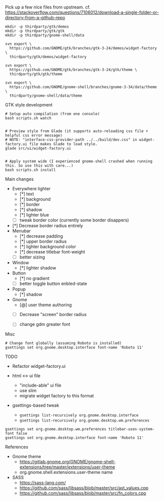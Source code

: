Pick up a few nice files from upstream.
cf. https://stackoverflow.com/questions/7106012/download-a-single-folder-or-directory-from-a-github-repo

```
mkdir -p thirdparty/gtk/demos
mkdir -p thirdparty/gtk/gtk
mkdir -p thirdparty/gnome-shell/data

svn export \
  https://github.com/GNOME/gtk/branches/gtk-3-24/demos/widget-factory \
  thirdparty/gtk/demos/widget-factory

svn export \
  https://github.com/GNOME/gtk/branches/gtk-3-24/gtk/theme \
  thirdparty/gtk/gtk/theme

svn export \
  https://github.com/GNOME/gnome-shell/branches/gnome-3-34/data/theme \
  thirdparty/gnome-shell/data/theme
```


GTK style development

```
# Setup auto compilation (from one console)
bash scripts.sh watch


# Preview style from Glade (it supports auto-reloading css file + helpful css error message)
# NOTE: "interface-css-provider-path ../../build/dev.css" in widget-factory.ui file makes Glade to load style.
glade src/ui/widget-factory.ui


# Apply system wide (I experienced gnome-shell crashed when running this. So use this with care...)
bash scripts.sh install
```


Main changes

- Everywhere lighter
  - [*] text
  - [*] background
  - [*] border
  - [*] shadow
  - [*] lighter blue
  - [ ] tweak border color (currently some border disappers)
- [*] Decrease border radius entirely
- Menubar
  - [*] decrease padding
  - [*] upper border radius
  - [*] lighter background color
  - [*] decrease titlebar font-weight
  - [ ] better sizing
- Window
  - [*] lighter shadow
- Button
  - [*] no gradient
  - [ ] better toggle button enbled-state
- Popup
  - [*] shadow
- Gnome
  - [@] user theme authoring
  - [ ] Decrease "screen" border radius
  - [ ] change gdm greater font


Misc

```
# Change font globally (assuming Roboto is installed)
gsettings set org.gnome.desktop.interface font-name 'Roboto 11'
```

TODO

- Refactor widget-factory.ui

- html <-> ui file
  - "include-able" ui file
  - use slim
  - migrate widget factory to this format

- gsettings-based tweak
  - `gsettings list-recursively org.gnome.desktop.interface`
  - `gsettings list-recursively org.gnome.desktop.wm.preferences`

```
gsettings set org.gnome.desktop.wm.preferences titlebar-uses-system-font false
gsettings set org.gnome.desktop.interface font-name 'Roboto 11'
```


References

- Gnome theme
  - https://gitlab.gnome.org/GNOME/gnome-shell-extensions/tree/master/extensions/user-theme
  - org.gnome.shell.extensions.user-theme name
- SASS
  - https://sass-lang.com/
  - https://github.com/sass/libsass/blob/master/src/ast_values.cpp
  - https://github.com/sass/libsass/blob/master/src/fn_colors.cpp
